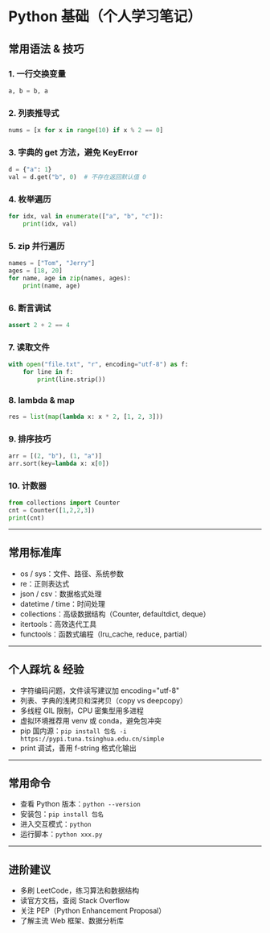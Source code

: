 
# Python 基础（个人学习笔记）

## 常用语法 & 技巧

### 1. 一行交换变量
```python
a, b = b, a
```

### 2. 列表推导式
```python
nums = [x for x in range(10) if x % 2 == 0]
```

### 3. 字典的 get 方法，避免 KeyError
```python
d = {"a": 1}
val = d.get("b", 0)  # 不存在返回默认值 0
```

### 4. 枚举遍历
```python
for idx, val in enumerate(["a", "b", "c"]):
	print(idx, val)
```

### 5. zip 并行遍历
```python
names = ["Tom", "Jerry"]
ages = [18, 20]
for name, age in zip(names, ages):
	print(name, age)
```

### 6. 断言调试
```python
assert 2 + 2 == 4
```

### 7. 读取文件
```python
with open("file.txt", "r", encoding="utf-8") as f:
	for line in f:
		print(line.strip())
```

### 8. lambda & map
```python
res = list(map(lambda x: x * 2, [1, 2, 3]))
```

### 9. 排序技巧
```python
arr = [(2, "b"), (1, "a")]
arr.sort(key=lambda x: x[0])
```

### 10. 计数器
```python
from collections import Counter
cnt = Counter([1,2,2,3])
print(cnt)
```

---

## 常用标准库
- os / sys：文件、路径、系统参数
- re：正则表达式
- json / csv：数据格式处理
- datetime / time：时间处理
- collections：高级数据结构（Counter, defaultdict, deque）
- itertools：高效迭代工具
- functools：函数式编程（lru_cache, reduce, partial）

---

## 个人踩坑 & 经验
- 字符编码问题，文件读写建议加 encoding="utf-8"
- 列表、字典的浅拷贝和深拷贝（copy vs deepcopy）
- 多线程 GIL 限制，CPU 密集型用多进程
- 虚拟环境推荐用 venv 或 conda，避免包冲突
- pip 国内源：`pip install 包名 -i https://pypi.tuna.tsinghua.edu.cn/simple`
- print 调试，善用 f-string 格式化输出

---

## 常用命令
- 查看 Python 版本：`python --version`
- 安装包：`pip install 包名`
- 进入交互模式：`python`
- 运行脚本：`python xxx.py`

---

## 进阶建议
- 多刷 LeetCode，练习算法和数据结构
- 读官方文档，查阅 Stack Overflow
- 关注 PEP（Python Enhancement Proposal）
- 了解主流 Web 框架、数据分析库
